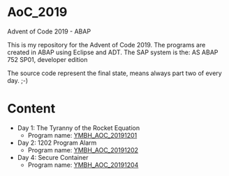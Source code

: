 # AoC_2019
Advent of Code 2019 - ABAP

This is my repository for the Advent of Code 2019. The programs are created in ABAP using Eclipse and ADT.
The SAP system is the: AS ABAP 752 SP01, developer edition

The source code represent the final state, means always part two of every day. ;-)

# Content

- Day 1: The Tyranny of the Rocket Equation
  - Program name: [YMBH_AOC_20191201](src/ymbh_aoc_20191201.prog.abap)
- Day 2: 1202 Program Alarm 
  - Program name: [YMBH_AOC_20191202](src/ymbh_aoc_20191202.prog.abap)
- Day 4: Secure Container
  - Program name: [YMBH_AOC_20191204](src/ymbh_aoc_20191204.prog.abap)
